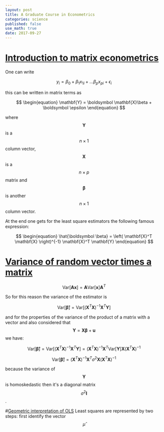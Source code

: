 ```yaml
---
layout: post
title: A Graduate Course in Econometrics
categories: science
published: false
use_math: true
date: 2017-09-27
---
```



# [Introduction to matrix econometrics](https://www.youtube.com/watch?v=GMVh02WGhoc&index=1&list=PLwJRxp3blEvaxmHgI2iOzNP6KGLSyd4dz)

One can write 

$$
y_i = \beta_0 + \beta_1 x_{1i} + \ldots \beta_p x_{pi} + \epsilon_i
$$

this can be written in matrix terms as 

$$
\begin{equation}
\mathbf{Y} = \boldsymbol \mathbf{X}\beta  + \boldsymbol \epsilon
\end{equation}
$$

where $$\mathbf{Y}$$ is a $$n \times 1$$ column  vector, $$\mathbf{X}$$ is a $$n \times p$$ matrix and $$\boldsymbol \beta$$ is another $$n \times 1$$ column vector.

At the end one gets for the least square estimators the following famous expression:

$$
\begin{equation}
\hat{\boldsymbol \beta} = \left( \mathbf{X}^T \mathbf{X} \right)^{-1} \mathbf{X}^T \mathbf{Y}
\end{equation}
$$

# [Variance of random vector times a matrix]()

$$
\textrm{Var}\lbrack\mathbf{A} \mathbf{x}\rbrack = \mathbf{A} \textrm{Var}\lbrack\mathbf{x}\rbrack \mathbf{A}^T 
$$

So for this reason the variance of the estimator is

$$
\textrm{Var}\lbrack\boldsymbol \hat{\beta}\rbrack =\textrm{Var}\lbrack\left( \mathbf{X}^T \mathbf{X} \right)^{-1} \mathbf{X}^T \mathbf{Y}\rbrack 
$$

and for the properties of the variance of the product of a matrix with a vector and also considered that $$\mathbf{Y}=\mathbf{X}\boldsymbol \beta + \mathbf{u}$$ we have:

$$
\textrm{Var}\lbrack\boldsymbol \hat{\beta}\rbrack =\textrm{Var}\lbrack \left( \mathbf{X}^T \mathbf{X} \right)^{-1} \mathbf{X}^T \mathbf{Y}\rbrack = \left( \mathbf{X}^T \mathbf{X} \right)^{-1} \mathbf{X}^T \textrm{Var}\lbrack \mathbf{Y} \rbrack \mathbf{X} \left( \mathbf{X}^T \mathbf{X} \right)^{-1}
$$


$$
\textrm{Var}\lbrack\boldsymbol \hat{\beta}\rbrack = \left( \mathbf{X}^T \mathbf{X} \right)^{-1} \mathbf{X}^T \sigma^2 \mathbf{X} \left( \mathbf{X}^T \mathbf{X} \right)^{-1}
$$

because the variance of $$\mathbf{Y}$$ is homoskedastic then it's a diagonal matrix $$\sigma^2 \mathbf{I}$$.

#[Geometric interpretation of OLS](https://www.youtube.com/watch?v=oWuhZuLOEFY&index=18&list=PLwJRxp3blEvaxmHgI2iOzNP6KGLSyd4dz)
Least squares are represented by two steps: first identify the vector $$\hat{\mu}$$ 